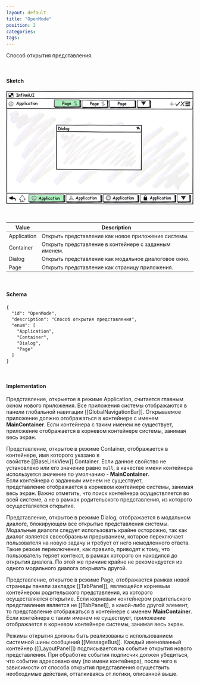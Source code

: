 ```yaml
---
layout: default
title: "OpenMode"
position: 2
categories: 
tags: 
---
```


Способ открытия представления.

   

#### Sketch

![](OpenViewMode.png)

 

|Value|Description|
|-----|-----------|
|Application|Открыть представление как новое приложение системы.|
|Container|Открыть представление в контейнере с заданным именем.|
|Dialog|Открыть представление как модальное диалоговое окно.|
|Page|Открыть представление как страницу приложения.|

   

#### Schema

```
{
  "id": "OpenMode",
  "description": "Способ открытия представления",
  "enum": [
    "Application",
    "Container",
    "Dialog",
    "Page"
  ]
}
```

 

#### Implementation

Представление, открыетое в режиме Application, считается главным окном нового приложения. Все приложения системы отображаются в панели глобальной навигации [[GlobalNavigationBar]]. Открываемое приложение должно отображаться в контейнере с именем **MainContainer**. Если контейнера с таким именем не существует, приложение отображается в корневом контейнере системы, занимая весь экран.

Представление, открытое в режиме Container, отображается в контейнере, имя которого указано в свойстве [[BaseLinkView]].Container. Если данное свойство не установлено или его значение равно `null`, в качестве имени контейнера используется значение по умолчанию - **MainContainer**. Если контейнера с заданным именем не существует, представление отображается в корневом контейнере системы, занимая весь экран. Важно отметить, что поиск контейнера осуществляется во всей системе, а не в рамках родительского представления, из которого осуществляется открытие.

Представление, открытое в режиме Dialog, отображается в модальном диалоге, блокирующем все открытые представления системы. Модальные диалоги следует использовать крайне осторожно, так как диалог является своеобразным прерыванием, которое переключает пользователя на новую задачу и требует от него немедленного ответа. Такие резкие переключения, как правило, приводят к тому, что пользователь теряет контекст, в рамках которого он находился до открытия диалога. По этой же причине крайне не рекомендуется из одного модального диалога открывать другой.

Представление, открытое в режиме Page, отображается рамках новой страницы панели закладок [[TabPanel]], являющейся корневым контейнером родительского представления, из которого осуществляется открытие. Если корневым контейнером родительского представления является не [[TabPanel]], а какой-либо другой элемент, то представление отображаться в контейнере с именем **MainContainer**. Если контейнера с таким именем не существует, приложение отображается в корневом контейнере системы, занимая весь экран.

Режимы открытия должны быть реализованы с использованием системной шины сообщений [[MessageBus]]. Каждый именованный контейнер ([[LayoutPanel]]) подписывается на событие открытия нового представления. При обработке события подписчик должен убедиться, что событие адресовано ему (по имени контейнера), после чего в зависимости от способа открытия представления осуществить необходимые действия, отталкиваясь от логики, описанной выше.

 

 

